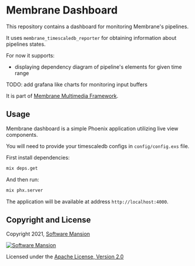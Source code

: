 # Membrane Dashboard 

This repository contains a dashboard for monitoring Membrane's pipelines.

It uses `membrane_timescaledb_reporter` for obtaining information about pipelines states. 

For now it supports:
* displaying dependency diagram of pipeline's elements for given time range


TODO: add grafana like charts for monitoring input buffers 

It is part of [Membrane Multimedia Framework](https://membraneframework.org).

## Usage

Membrane dashboard is a simple Phoenix application utilizing live view components.

You will need to provide your timescaledb configs in `config/config.exs` file.

First install dependencies:
```bash
mix deps.get
```

And then run:
```bash
mix phx.server
```

The application will be available at address `http://localhost:4000`.

## Copyright and License

Copyright 2021, [Software Mansion](https://swmansion.com/?utm_source=git&utm_medium=readme&utm_campaign=membrane_dashboard)

[![Software Mansion](https://logo.swmansion.com/logo?color=white&variant=desktop&width=200&tag=membrane-github)](https://swmansion.com/?utm_source=git&utm_medium=readme&utm_campaign=membrane_dashboard)

Licensed under the [Apache License, Version 2.0](LICENSE)
